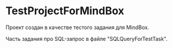 # TestProjectForMindBox

Проект создан в качестве тестого задания для MindBox.

Часть задания про SQL-запрос в файле "SQLQueryForTestTask".
